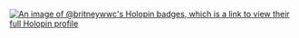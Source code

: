 <!--
**britneywwc/britneywwc** is a ✨ _special_ ✨ repository because its `README.md` (this file) appears on your GitHub profile.

Here are some ideas to get you started:

- 🔭 I’m currently working on ...
- 🌱 I’m currently learning ...
- 👯 I’m looking to collaborate on ...
- 🤔 I’m looking for help with ...
- 💬 Ask me about ...
- 📫 How to reach me: ...
- 😄 Pronouns: ...
- ⚡ Fun fact: ...
-->
[![An image of @britneywwc's Holopin badges, which is a link to view their full Holopin profile](https://holopin.me/britneywwc)](https://holopin.io/@britneywwc)
